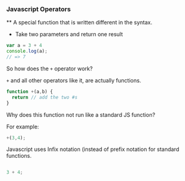 ### Javascript Operators

** A special function that is written different in the syntax.

* Take two parameters and return one result

```javascript
var a = 3 + 4
console.log(a);
// => 7
```
So how does the ```+``` operator work? 

```+``` and all other operators like it, are actually functions.

```javascript
function +(a,b) {
  return // add the two #s
}
```

Why does this function not run like a standard JS function?

For example:

```javascript
+(3,4);
```

Javascript uses Infix notation (instead of prefix notation for standard functions.

```javascript

3 + 4;

```

